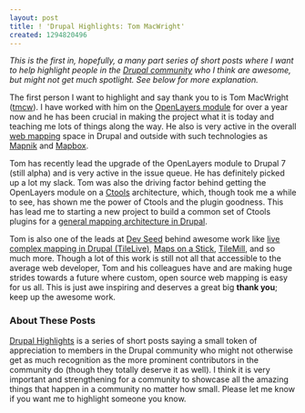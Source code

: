 ```yaml
---
layout: post
title: ! 'Drupal Highlights: Tom MacWright'
created: 1294820496
---
```


_This is the first in, hopefully, a many part series of short posts where I want to help highlight people in the [Drupal community](http://drupal.org/community) who I think are awesome, but might not get much spotlight.  See below for more explanation._

The first person I want to highlight and say thank you to is Tom MacWright ([tmcw](http://drupal.org/user/12664)).  I have worked with him on the [OpenLayers module](http://drupal.org/project/openlayers) for over a year now and he has been crucial in making the project what it is today and teaching me lots of things along the way.  He also is very active in the overall [web mapping](http://en.wikipedia.org/wiki/Web_mapping) space in Drupal and outside with such technologies as [Mapnik](http://mapnik.org/) and [Mapbox](http://mapbox.com/).

Tom has recently lead the upgrade of the OpenLayers module to Drupal 7 (still alpha) and is very active in the issue queue.  He has definitely picked up a lot my slack.  Tom was also the driving factor behind getting the OpenLayers module on a [Ctools](http://drupal.org/project/ctools) architecture, which, though took me a while to see, has shown me the power of Ctools and the plugin goodness.  This has lead me to starting a new project to build a common set of Ctools plugins for a [general mapping architecture in Drupal](http://drupal.org/project/mapping).

Tom is also one of the leads at [Dev Seed](http://developmentseed.org/team/tom-macwright) behind awesome work like [live complex mapping in Drupal (TileLive)](http://developmentseed.org/blog/2010/oct/13/adding-interactivity-complex-data-heavy-maps-drupal), [Maps on a Stick](http://mapbox.com/tools/maps-stick), [TileMill](http://mapbox.com/tools/tilemill), and so much more.  Though a lot of this work is still not all that accessible to the average web developer, Tom and his colleagues have and are making huge strides towards a future where custom, open source web mapping is easy for us all.  This is just awe inspiring and deserves a great big **thank you**; keep up the awesome work.

<h3>About These Posts</h3>

[Drupal Highlights](http://zzolo.org/category/topics/drupal-highlights) is a series of short posts saying a small token of appreciation to members in the Drupal community who might not otherwise get as much recognition as the more prominent contributors in the community do (though they totally deserve it as well).  I think it is very important and strengthening for a community to showcase all the amazing things that happen in a community no matter how small.  Please let me know if you want me to highlight someone you know.

